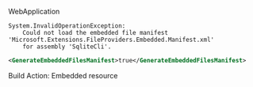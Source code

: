 ﻿
WebApplication

```
System.InvalidOperationException: 
	Could not load the embedded file manifest 'Microsoft.Extensions.FileProviders.Embedded.Manifest.xml' 
	for assembly 'SqliteCli'.
```


```xml
<GenerateEmbeddedFilesManifest>true</GenerateEmbeddedFilesManifest>
```

Build Action: Embedded resource
